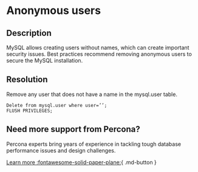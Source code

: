 # Anonymous users

## Description

MySQL allows creating users without names, which can create important security issues. 
Best practices recommend removing anonymous users to secure the MySQL installation.

## Resolution

Remove any user that does not have a name in the mysql.user table.

```mysql
Delete from mysql.user where user=’’;
FLUSH PRIVILEGES;
```

## Need more support from Percona?

Percona experts bring years of experience in tackling tough database performance issues and design challenges.

[Learn more :fontawesome-solid-paper-plane:](https://per.co.na/subscribe){ .md-button }
